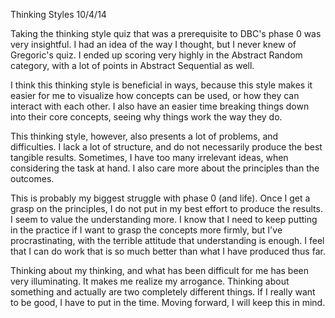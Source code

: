 Thinking Styles
10/4/14

Taking the thinking style quiz that was a prerequisite to DBC's phase 0 was very insightful. I had an idea of the way I thought, but I never knew of Gregoric's quiz. I ended up scoring very highly in the Abstract Random category, with a lot of points in Abstract Sequential as well. 

I think this thinking style is beneficial in ways, because this style makes it easier for me to visualize how concepts can be used, or how they can interact with each other. I also have an easier time breaking things down into their core concepts, seeing why things work the way they do.

This thinking style, however, also presents a lot of problems, and difficulties. I lack a lot of structure, and do not necessarily produce the best tangible results. Sometimes, I have too many irrelevant ideas, when considering the task at hand. I also care more about the principles than the outcomes.

This is probably my biggest struggle with phase 0 (and life). Once I get a grasp on the principles, I do not put in my best effort to produce the results. I seem to value the understanding more. I know that I need to keep putting in the practice if I want to grasp the concepts more firmly, but I've procrastinating, with the terrible attitude that understanding is enough. I feel that I can do work that is so much better than what I have produced thus far.

Thinking about my thinking, and what has been difficult for me has been very illuminating. It makes me realize my arrogance. Thinking about something and actually are two completely different things. If I really want to be good, I have to put in the time. Moving forward, I will keep this in mind.